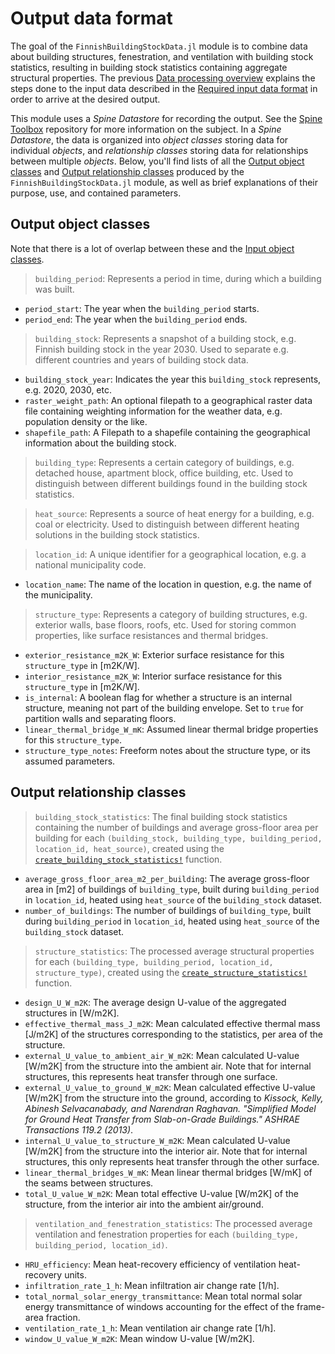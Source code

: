 # Output data format

The goal of the `FinnishBuildingStockData.jl` module is to combine data about
building structures, fenestration, and ventilation with building stock statistics,
resulting in building stock statistics containing aggregate structural properties.
The previous [Data processing overview](@ref) explains the steps done to the
input data described in the [Required input data format](@ref)
in order to arrive at the desired output.

This module uses a *Spine Datastore* for recording the output.
See the [Spine Toolbox](https://github.com/Spine-project/Spine-Toolbox) repository
for more information on the subject.
In a *Spine Datastore*, the data is organized into *object classes* storing data for individual *objects*,
and *relationship classes* storing data for relationships between multiple *objects*.
Below, you'll find lists of all the [Output object classes](@ref) and
[Output relationship classes](@ref) produced by the `FinnishBuildingStockData.jl` module,
as well as brief explanations of their purpose, use, and contained parameters.


## Output object classes

Note that there is a lot of overlap between these and the [Input object classes](@ref).

>`building_period`: Represents a period in time, during which a building was built.
- `period_start`: The year when the `building_period` starts.
- `period_end`: The year when the `building_period` ends.

>`building_stock`: Represents a snapshot of a building stock, e.g. Finnish building stock in the year 2030. Used to separate e.g. different countries and years of building stock data.
- `building_stock_year`: Indicates the year this `building_stock` represents, e.g. 2020, 2030, etc.
- `raster_weight_path`: An optional filepath to a geographical raster data file containing weighting information for the weather data, e.g. population density or the like.
- `shapefile_path`: A Filepath to a shapefile containing the geographical information about the building stock.

>`building_type`: Represents a certain category of buildings, e.g. detached house, apartment block, office building, etc. Used to distinguish between different buildings found in the building stock statistics.

>`heat_source`: Represents a source of heat energy for a building, e.g. coal or electricity. Used to distinguish between different heating solutions in the building stock statistics.

>`location_id`: A unique identifier for a geographical location, e.g. a national municipality code.
- `location_name`: The name of the location in question, e.g. the name of the municipality.

>`structure_type`: Represents a category of building structures, e.g. exterior walls, base floors, roofs, etc. Used for storing common properties, like surface resistances and thermal bridges.
- `exterior_resistance_m2K_W`: Exterior surface resistance for this `structure_type` in [m2K/W].
- `interior_resistance_m2K_W`: Interior surface resistance for this `structure_type` in [m2K/W].
- `is_internal`: A boolean flag for whether a structure is an internal structure, meaning not part of the building envelope. Set to `true` for partition walls and separating floors.
- `linear_thermal_bridge_W_mK`: Assumed linear thermal bridge properties for this `structure_type`.
- `structure_type_notes`: Freeform notes about the structure type, or its assumed parameters.


## Output relationship classes

>`building_stock_statistics`: The final building stock statistics containing the number of buildings and average gross-floor area per building for each `(building_stock, building_type, building_period, location_id, heat_source)`, created using the [`create_building_stock_statistics!`](@ref) function.
- `average_gross_floor_area_m2_per_building`: The average gross-floor area in [m2] of buildings of `building_type`, built during `building_period` in `location_id`, heated using `heat_source` of the `building_stock` dataset.
- `number_of_buildings`: The number of buildings of `building_type`, built during `building_period` in `location_id`, heated using `heat_source` of the `building_stock` dataset.

>`structure_statistics`: The processed average structural properties for each `(building_type, building_period, location_id, structure_type)`, created using the [`create_structure_statistics!`](@ref) function.
- `design_U_W_m2K`: The average design U-value of the aggregated structures in [W/m2K].
- `effective_thermal_mass_J_m2K`: Mean calculated effective thermal mass [J/m2K] of the structures corresponding to the statistics, per area of the structure.
- `external_U_value_to_ambient_air_W_m2K`: Mean calculated U-value [W/m2K] from the structure into the ambient air. Note that for internal structures, this represents heat transfer through one surface.
- `external_U_value_to_ground_W_m2K`: Mean calculated effective U-value [W/m2K] from the structure into the ground, according to *Kissock, Kelly, Abinesh Selvacanabady, and Narendran Raghavan. "Simplified Model for Ground Heat Transfer from Slab-on-Grade Buildings." ASHRAE Transactions 119.2 (2013)*.
- `internal_U_value_to_structure_W_m2K`: Mean calculated U-value [W/m2K] from the structure into the interior air. Note that for internal structures, this only represents heat transfer through the other surface.
- `linear_thermal_bridges_W_mK`: Mean linear thermal bridges [W/mK] of the seams between structures.
- `total_U_value_W_m2K`: Mean total effective U-value [W/m2K] of the structure, from the interior air into the ambient air/ground.

>`ventilation_and_fenestration_statistics`: The processed average ventilation and fenestration properties for each `(building_type, building_period, location_id)`.
- `HRU_efficiency`: Mean heat-recovery efficiency of ventilation heat-recovery units.
- `infiltration_rate_1_h`: Mean infiltration air change rate [1/h].
- `total_normal_solar_energy_transmittance`: Mean total normal solar energy transmittance of windows accounting for the effect of the frame-area fraction.
- `ventilation_rate_1_h`: Mean ventilation air change rate [1/h].
- `window_U_value_W_m2K`: Mean window U-value [W/m2K].